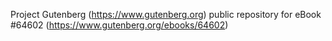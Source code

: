 Project Gutenberg (https://www.gutenberg.org) public repository for
eBook #64602 (https://www.gutenberg.org/ebooks/64602)

